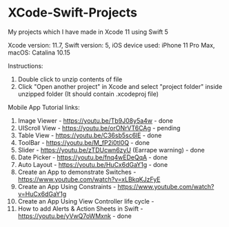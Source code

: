 # XCode-Swift-Projects
My projects which I have made in Xcode 11 using Swift 5

Xcode version: 11.7,
Swift version: 5,
iOS device used: iPhone 11 Pro Max,
macOS: Catalina 10.15

Instructions: 
 1. Double click to unzip contents of file 
 2. Click "Open another project" in Xcode and select "project folder" inside unzipped folder (It should contain .xcodeproj file)


Mobile App Tutorial links:

1. Image Viewer - https://youtu.be/Tb9J08y5a4w - done
2. UIScroll View - https://youtu.be/orONrVT6CAg - pending
3. Table View - https://youtu.be/C36sb5sc6lE - done
4. ToolBar - https://youtu.be/M_fP2i0tl0Q - done
5. Slider - https://youtu.be/zTDUcwn6zyU (Earrape warning) - done
6. Date Picker - https://youtu.be/fnq4wEDeQqA - done
7. Auto Layout - https://youtu.be/HuCx6dGaY1g - done
8. Create an App to demonstrate Switches - https://www.youtube.com/watch?v=xLBkqKJzFyE
9. Create an App Using Constraints - https://www.youtube.com/watch?v=HuCx6dGaY1g
10. Create an App Using View Controller life cycle - 
11. How to add Alerts & Action Sheets in Swift - https://youtu.be/yVwQ7oWMxnk - done
